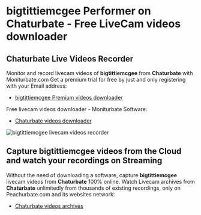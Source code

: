 # bigtittiemcgee Performer on Chaturbate - Free LiveCam videos downloader

## Chaturbate Live Videos Recorder

Monitor and record livecam videos of **bigtittiemcgee** from **Chaturbate** with Moniturbate.com
Get a premium trial for free by just and only registering with your Email address:
* [bigtittiemcgee Premium videos downloader](https://moniturbate.com/request-demo-licence-key.html)

Free livecam videos downloader - Moniturbate Software:
* [Chaturbate videos downloader](https://moniturbate.com/moniturbate-download-software.html)

![bigtittiemcgee livecam videos recorder](https://peachurnet.com/templates/moniturbate-software.png)


## Capture bigtittiemcgee videos from the Cloud and watch your recordings on Streaming

Without the need of downloading a software, capture **bigtittiemcgee** livecam videos from **Chaturbate** 100% online.
Watch Livecam archives from **Chaturbate** unlimitedly from thousands of existing recordings, only on Peachurbate.com and its websites network:
* [Chaturbate videos archives](https://peachurnet.com/)